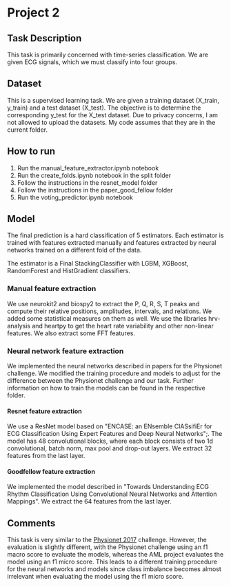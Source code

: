 # Project 2

## Task Description

This task is primarily concerned with time-series classification. We are given ECG signals, which we must classify into four groups.

## Dataset

This is a supervised learning task. We are given a training dataset (X_train, y_train) and a test dataset (X_test). The objective is to determine the corresponding y_test for the X_test dataset. Due to privacy concerns, I am not allowed to upload the datasets. My code assumes that they are in the current folder. 

## How to run

1. Run the manual_feature_extractor.ipynb notebook
2. Run the create_folds.ipynb notebook in the split folder
3. Follow the instructions in the resnet_model folder
4. Follow the instructions in the paper_good_fellow folder
5. Run the voting_predictor.ipynb notebook

## Model

The final prediction is a hard classification of 5 estimators. Each estimator is trained with features extracted manually and features extracted by neural networks trained on a different fold of the data. 

The estimator is a Final StackingClassifier with LGBM, XGBoost, RandomForest and HistGradient classifiers.

### Manual feature extraction

We use neurokit2 and biospy2 to extract the P, Q, R, S, T peaks and compute their relative positions, amplitudes, intervals, and relations. We added some statistical measures on them as well.
We use the libraries hrv-analysis and heartpy to get the heart rate variability and other non-linear features. 
We also extract some FFT features.

### Neural network feature extraction

We implemented the neural networks described in papers for the Physionet challenge. We modified the training procedure and models to adjust for the difference between the Physionet challenge and our task. Further information on how to train the models can be found in the respective folder.

#### Resnet feature extraction

We use a ResNet model based on "ENCASE: an ENsemble ClASsifiEr for ECG Classification Using Expert Features and Deep Neural Networks";. The model has 48 convolutional blocks, where each block consists of two 1d convolutional, batch norm, max pool and drop-out layers. We extract 32 features from the last layer.

#### Goodfellow feature extraction

We implemented the model described in "Towards Understanding ECG Rhythm Classification Using Convolutional Neural Networks and Attention Mappings". We extract the 64 features from the last layer. 

## Comments
This task is very similar to the [Physionet 2017](https://physionet.org/content/challenge-2017/1.0.0/) challenge. However, the evaluation is slightly different, with the Physionet challenge using an f1 macro score to evaluate the models, whereas the AML project evaluates the model using an f1 micro score. This leads to a different training procedure for the neural networks and models since class imbalance becomes almost irrelevant when evaluating the model using the f1 micro score. 

